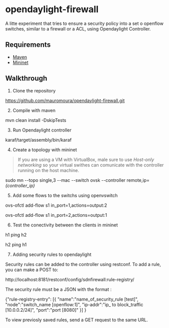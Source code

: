 # opendaylight-firewall

A litte experiment that tries to ensure a security policy into a set o openflow switches, similar to a firewall or a ACL, using Opendaylight Controller.

## Requirements
* [Maven](https://maven.apache.org/)
* [Mininet](http://mininet.org/) 

## Walkthrough
1.  Clone the repository

  https://github.com/mauromoura/opendaylight-firewall.git

2. Compile with maven

  mvn clean install -DskipTests

3. Run Opendaylight controller

  karaf/target/assembly/bin/karaf

4. Create a topology with mininet
  >If you are using a VM with VirtualBox, male sure to use *Host-only networking* so your virtual swithes can comunicate with the controller running on the host machine.

  sudo mn --topo single,3 --mac --switch ovsk --controller remote,ip=*{controller_ip}*

5. Add some flows to the switchs using openvswitch

  ovs-ofctl add-flow s1 in_port=1,actions=output:2
  
  ovs-ofctl add-flow s1 in_port=2,actions=output:1

6. Test the conectivity between the clients in mininet

  h1 ping h2
  
  h2 ping h1
  
7. Adding security rules to opendaylight
  
  Security rules can be added to the controller using restconf. To add a rule, you can make a POST to:

  http://localhost:8181/restconf/config/sdnfirewall:rule-registry/
  
  The security rule must be a JSON with the format :
  
  {"rule-registry-entry":
   [{
      "name":"name_of_security_rule [test]",
      "node":"switch_name [openflow:1]",
      "ip-addr":"ip_ to block_traffic [10.0.0.2/24]",
      "port":"port [8080]"
    }]
  }

  To view previosly saved rules, send a GET request to the same URL.
